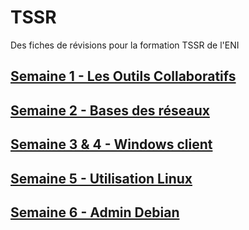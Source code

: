 # TSSR  
Des fiches de révisions pour la formation TSSR de l'ENI
## [Semaine 1 - Les Outils Collaboratifs](https://github.com/Addleo/TSSR/tree/S01-Outils_collaboratifs)  
  
## [Semaine 2 - Bases des réseaux](https://github.com/Addleo/TSSR/tree/S02-Bases_des_r%C3%A9seaux)  

## [Semaine 3 & 4 - Windows client](https://github.com/Addleo/TSSR/tree/S03%264-Windows_client)

## [Semaine 5 - Utilisation Linux](https://github.com/Addleo/TSSR/tree/S05-Linux_util)

## [Semaine 6 - Admin Debian](https://github.com/Addleo/TSSR/tree/S06%267-Admin_Debian)

